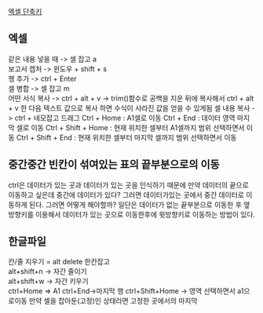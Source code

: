 [엑셀 단축키](https://sswh.tistory.com/29)

## 엑셀

같은 내용 넣을 때 -> 셀 잡고 a      
보고서 캡처 -> 윈도우 + shift + s     
행 추가 -> ctrl + Enter     
셀 병합 -> 셀 잡고 m     
어떤 서식 복사 -> ctrl + alt + v  ->  trim()함수로 공백을 지운 뒤에 복사해서 ctrl + alt + v 한 다음 텍스트 값으로 복사 하면 수식이 사라진 값을 얻을 수 있게됨
셀 내용 복사 -> ctrl + 네모잡고 드래그
Ctrl + Home : A1셀로 이동
Ctrl + End : 데이터 영역 마지막 셀로 이동
Ctrl + Shift + Home : 현재 위치한 셀부터 A1셀까지 범위 선택하면서 이동
Ctrl + Shift + End : 현재 위치한 셀부터 마지막 셀까지 범위 선택하면서 이동

## 중간중간 빈칸이 섞여있는 표의 끝부분으로의 이동
ctrl은 데이터가 있는 곳과 데이터가 있는 곳을 인식하기 때문에 만약 데이터의 끝으로 이동하고 싶은데 중간에 데이터가 있다?
그러면 데이터가있는 곳에서 중간 데이터로 이동하게 된다. 그러면 어떻게 해야할까? 일단은 데이터가 없는 끝부분으로 이동한 후
옆방향키를 이용해서 데이터가 있는 곳으로 이동한후에 윗방향키로 이동하는 방법이 있다.

## 한글파일

칸/줄 지우기 = alt delete 한칸잡고    
alt+shift+n -> 자간 줄이기     
alt+shift+w -> 자간 키우기      
ctrl+Home => A1
ctrl+End->마지막 행
ctrl+Shift+Home -> 영역 선택하면서 a1으로이동
만약 셀을 잡아둔(고정)인 상태라면 고정한 곳에서의 마지막
